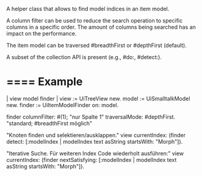 A helper class that allows to find model indices in an item model.

A column filter can be used to reduce the search operation to specific columns in a specific order. The amount of columns being searched has an impact on the performance.

The item model can be traversed #breadthFirst or #depthFirst (default).

A subset of the collection API is present (e.g., #do:, #detect:).

====
Example
====

| view model finder |
view := UiTreeView new.
model := UiSmalltalkModel new.
finder := UiItemModelFinder on: model.

finder
   columnFilter: #(1); "nur Spalte 1"
   traversalMode: #depthFirst. "standard; #breadthFirst möglich"

"Knoten finden und selektieren/ausklappen."
view currentIndex: (finder detect: [:modelIndex |
   modelIndex text asString startsWith: "Morph"]).

"Iterative Suche. Für weiteren Index Code wiederholt ausführen:"
view currentIndex: (finder nextSatisfying: [:modelIndex |
   modelIndex text asString startsWith: "Morph"]).
